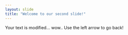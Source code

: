 ```yaml
---
layout: slide
title: "Welcome to our second slide!"
---
```

Your text is modified... wow..
Use the left arrow to go back!
